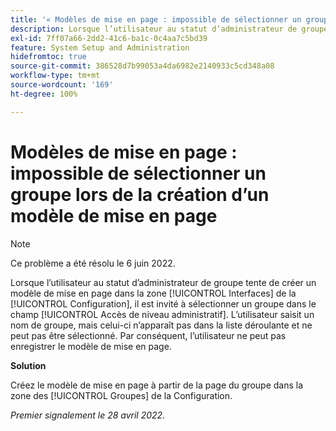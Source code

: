```yaml
---
title: '« Modèles de mise en page : impossible de sélectionner un groupe lors de la création d’un “modèle de mise en page” »'
description: Lorsque l’utilisateur au statut d’administrateur de groupe tente de créer un modèle de mise en page dans la zone [!UICONTROL Interfaces] de la Configuration, il est invité à sélectionner un groupe dans le champ [!UICONTROL Accès de niveau administratif]. L’utilisateur saisit un nom de groupe, mais celui-ci n’apparaît pas dans la liste déroulante et ne peut pas être sélectionné. Par conséquent, l’utilisateur ne peut pas enregistrer le modèle de mise en page.
exl-id: 7ff07a66-2dd2-41c6-ba1c-0c4aa7c5bd39
feature: System Setup and Administration
hidefromtoc: true
source-git-commit: 386528d7b99053a4da6982e2140933c5cd348a08
workflow-type: tm+mt
source-wordcount: '169'
ht-degree: 100%

---
```


# Modèles de mise en page : impossible de sélectionner un groupe lors de la création d’un modèle de mise en page

>[!NOTE]
>
>Ce problème a été résolu le 6 juin 2022.

Lorsque l’utilisateur au statut d’administrateur de groupe tente de créer un modèle de mise en page dans la zone [!UICONTROL Interfaces] de la [!UICONTROL Configuration], il est invité à sélectionner un groupe dans le champ [!UICONTROL Accès de niveau administratif]. L’utilisateur saisit un nom de groupe, mais celui-ci n’apparaît pas dans la liste déroulante et ne peut pas être sélectionné. Par conséquent, l’utilisateur ne peut pas enregistrer le modèle de mise en page.

**Solution**

Créez le modèle de mise en page à partir de la page du groupe dans la zone des [!UICONTROL Groupes] de la Configuration.

_Premier signalement le 28 avril 2022._

